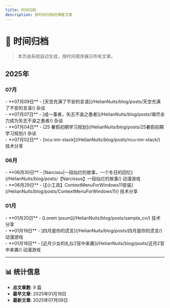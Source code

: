 ```yaml
---
title: 时间归档
description: 按时间归档的博客文章
---
```


# 📅 时间归档

> 本页由系统自动生成，按时间顺序展示所有文章。

<div class="archive-year" markdown>

## 2025年

<div class="archive-month" markdown>

### 07月


<div class="archive-post" markdown>
- **07月09日** - [天空充满了不安的言语](/HelianNuits/blog/posts/天空充满了不安的言语/) <span class="category-tag">杂谈</span>
</div>

<div class="archive-post" markdown>
- **07月07日** - [成一事者，矢志不渝之愚者](/HelianNuits/blog/posts/竭尽全力成为矢志不渝之愚者/) <span class="category-tag">杂谈</span>
</div>

<div class="archive-post" markdown>
- **07月04日** - [25 暑假初期学习规划](/HelianNuits/blog/posts/25暑假初期学习规划/) <span class="category-tag">杂谈</span>
</div>

<div class="archive-post" markdown>
- **07月02日** - [ncu-inn-stack](/HelianNuits/blog/posts/ncu-inn-stack/) <span class="category-tag">技术分享</span>
</div>

</div>
<div class="archive-month" markdown>

### 06月


<div class="archive-post" markdown>
- **06月30日** - [Narcissu|一段灿烂的故事，一个冬日的回忆](/HelianNuits/blog/posts/【Narcissus】一段灿烂的故事/) <span class="category-tag">动漫游戏</span>
</div>

<div class="archive-post" markdown>
- **06月29日** - [【小工具】ContextMenuForWindows11安装](/HelianNuits/blog/posts/ContextMenuForWindows11/) <span class="category-tag">技术分享</span>
</div>

</div>
<div class="archive-month" markdown>

### 01月


<div class="archive-post" markdown>
- **01月20日** - [Lorem ipsum](/HelianNuits/blog/posts/sample_cn/) <span class="category-tag">技术分享</span>
</div>

<div class="archive-post" markdown>
- **01月19日** - [四月是你的谎言](/HelianNuits/blog/posts/四月是你的谎言/) <span class="category-tag">动漫游戏</span>
</div>

<div class="archive-post" markdown>
- **01月18日** - [近月少女的礼仪2官中来袭](/HelianNuits/blog/posts/近月2官中来袭/) <span class="category-tag">动漫游戏</span>
</div>

</div>

</div>


---

<div class="archive-stats" markdown>

## 📊 统计信息

- **总文章数**: 9 篇
- **最早文章**: 2025年01月18日
- **最新文章**: 2025年07月09日

</div>
